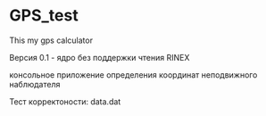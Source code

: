 # GPS_test
This my gps calculator

Версия 0.1 - ядро без поддержки чтения RINEX 

консольное приложение определения координат неподвижного наблюдателя

Тест корректоности: data.dat 
